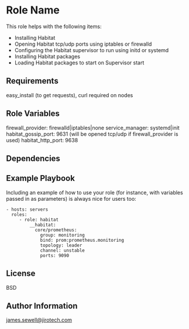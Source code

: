 Role Name
=========

This role helps with the following items:
  - Installing Habitat
  - Opening Habitat tcp/udp ports using iptables or firewalld
  - Configuring the Habitat supervisor to run using initd or systemd
  - Installing Habitat packages
  - Loading Habitat packages to start on Supervisor start

Requirements
------------

easy_install (to get requests), curl required on nodes

Role Variables
--------------

firewall_provider: firewalld|iptables|none
service_manager: systemd|init
habitat_gossip_port: 9631 (will be opened tcp/udp if firewall_provider is used)
habitat_http_port: 9638

Dependencies
------------

Example Playbook
----------------

Including an example of how to use your role (for instance, with variables passed in as parameters) is always nice for users too:

    - hosts: servers
      roles:
         - role: habitat
             __habitat:
               core/prometheus:
                 group: monitoring
                 bind: prom:prometheus.monitoring
                 topology: leader
                 channel: unstable
                 ports: 9090

License
-------

BSD

Author Information
------------------

james.sewell@jirotech.com
